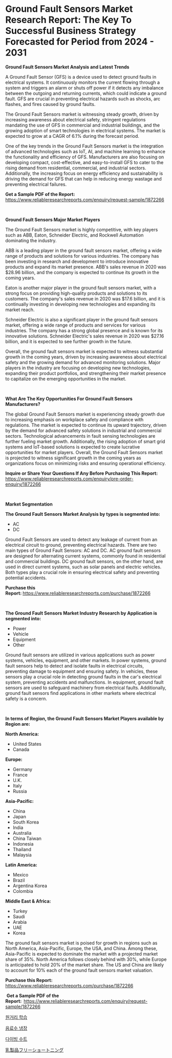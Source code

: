 <p><h1>Ground Fault Sensors Market Research Report: The Key To Successful Business Strategy Forecasted for Period from 2024 - 2031</h1></p><p><strong>Ground Fault Sensors Market Analysis and Latest Trends</strong></p>
<p><p>A Ground Fault Sensor (GFS) is a device used to detect ground faults in electrical systems. It continuously monitors the current flowing through a system and triggers an alarm or shuts off power if it detects any imbalance between the outgoing and returning currents, which could indicate a ground fault. GFS are crucial in preventing electrical hazards such as shocks, arc flashes, and fires caused by ground faults.</p><p>The Ground Fault Sensors market is witnessing steady growth, driven by increasing awareness about electrical safety, stringent regulations mandating the use of GFS in commercial and industrial buildings, and the growing adoption of smart technologies in electrical systems. The market is expected to grow at a CAGR of 6.1% during the forecast period.</p><p>One of the key trends in the Ground Fault Sensors market is the integration of advanced technologies such as IoT, AI, and machine learning to enhance the functionality and efficiency of GFS. Manufacturers are also focusing on developing compact, cost-effective, and easy-to-install GFS to cater to the rising demand from residential, commercial, and industrial sectors. Additionally, the increasing focus on energy efficiency and sustainability is driving the demand for GFS that can help in reducing energy wastage and preventing electrical failures.</p></p>
<p><strong>Get a Sample PDF of the Report:&nbsp;</strong> <a href="https://www.reliableresearchreports.com/enquiry/request-sample/1872266">https://www.reliableresearchreports.com/enquiry/request-sample/1872266</a></p>
<p>&nbsp;</p>
<p><strong>Ground Fault Sensors Major Market Players</strong></p>
<p><p>The Ground Fault Sensors market is highly competitive, with key players such as ABB, Eaton, Schneider Electric, and Rockwell Automation dominating the industry. </p><p>ABB is a leading player in the ground fault sensors market, offering a wide range of products and solutions for various industries. The company has been investing in research and development to introduce innovative products and expand its market presence. ABB's sales revenue in 2020 was $28.96 billion, and the company is expected to continue its growth in the coming years.</p><p>Eaton is another major player in the ground fault sensors market, with a strong focus on providing high-quality products and solutions to its customers. The company's sales revenue in 2020 was $17.6 billion, and it is continually investing in developing new technologies and expanding its market reach.</p><p>Schneider Electric is also a significant player in the ground fault sensors market, offering a wide range of products and services for various industries. The company has a strong global presence and is known for its innovative solutions. Schneider Electric's sales revenue in 2020 was $27.16 billion, and it is expected to see further growth in the future.</p><p>Overall, the ground fault sensors market is expected to witness substantial growth in the coming years, driven by increasing awareness about electrical safety and the growing demand for advanced monitoring solutions. Major players in the industry are focusing on developing new technologies, expanding their product portfolios, and strengthening their market presence to capitalize on the emerging opportunities in the market.</p></p>
<p>&nbsp;</p>
<p><strong>What Are The Key Opportunities For Ground Fault Sensors Manufacturers?</strong></p>
<p><p>The global Ground Fault Sensors market is experiencing steady growth due to increasing emphasis on workplace safety and compliance with regulations. The market is expected to continue its upward trajectory, driven by the demand for advanced safety solutions in industrial and commercial sectors. Technological advancements in fault sensing technologies are further fueling market growth. Additionally, the rising adoption of smart grid systems and IoT-based solutions is expected to create lucrative opportunities for market players. Overall, the Ground Fault Sensors market is projected to witness significant growth in the coming years as organizations focus on minimizing risks and ensuring operational efficiency.</p></p>
<p><strong>Inquire or Share Your Questions If Any Before Purchasing This Report:</strong> <a href="https://www.reliableresearchreports.com/enquiry/pre-order-enquiry/1872266">https://www.reliableresearchreports.com/enquiry/pre-order-enquiry/1872266</a></p>
<p>&nbsp;</p>
<p><strong>Market Segmentation</strong></p>
<p><strong>The Ground Fault Sensors Market Analysis by types is segmented into:</strong></p>
<p><ul><li>AC</li><li>DC</li></ul></p>
<p><p>Ground Fault Sensors are used to detect any leakage of current from an electrical circuit to ground, preventing electrical hazards. There are two main types of Ground Fault Sensors: AC and DC. AC ground fault sensors are designed for alternating current systems, commonly found in residential and commercial buildings. DC ground fault sensors, on the other hand, are used in direct current systems, such as solar panels and electric vehicles. Both types play a crucial role in ensuring electrical safety and preventing potential accidents.</p></p>
<p><strong>Purchase this Report:&nbsp;</strong><a href="https://www.reliableresearchreports.com/purchase/1872266">https://www.reliableresearchreports.com/purchase/1872266</a></p>
<p>&nbsp;</p>
<p><strong>The Ground Fault Sensors Market Industry Research by Application is segmented into:</strong></p>
<p><ul><li>Power</li><li>Vehicle</li><li>Equipment</li><li>Other</li></ul></p>
<p><p>Ground fault sensors are utilized in various applications such as power systems, vehicles, equipment, and other markets. In power systems, ground fault sensors help to detect and isolate faults in electrical circuits, preventing damage to equipment and ensuring safety. In vehicles, these sensors play a crucial role in detecting ground faults in the car's electrical system, preventing accidents and malfunctions. In equipment, ground fault sensors are used to safeguard machinery from electrical faults. Additionally, ground fault sensors find applications in other markets where electrical safety is a concern.</p></p>
<p>&nbsp;</p>
<p><strong>In terms of Region, the Ground Fault Sensors Market Players available by Region are:</strong></p>
<p>
    <p> <strong> North America: </strong>
        <ul>
            <li>United States</li>
            <li>Canada</li>
        </ul>
        </p> 
    <p> <strong> Europe: </strong>
        <ul>
            <li>Germany</li>
            <li>France</li>
            <li>U.K.</li>
            <li>Italy</li>
            <li>Russia</li>
        </ul>
        </p> 
    <p> <strong> Asia-Pacific: </strong>
        <ul>
            <li>China</li>
            <li>Japan</li>
            <li>South Korea</li>
            <li>India</li>
            <li>Australia</li>
            <li>China Taiwan</li>
            <li>Indonesia</li>
            <li>Thailand</li>
            <li>Malaysia</li>
        </ul>
        </p> 
    <p> <strong> Latin America: </strong>
        <ul>
            <li>Mexico</li>
            <li>Brazil</li>
            <li>Argentina Korea</li>
            <li>Colombia</li>
        </ul>
        </p> 
    <p> <strong> Middle East & Africa: </strong>
        <ul>
            <li>Turkey</li>
            <li>Saudi</li>
            <li>Arabia</li>
            <li>UAE</li>
            <li>Korea</li>
        </ul>
    </p>
    </p>
<p><p>The ground fault sensors market is poised for growth in regions such as North America, Asia-Pacific, Europe, the USA, and China. Among these, Asia-Pacific is expected to dominate the market with a projected market share of 35%. North America follows closely behind with 30%, while Europe is anticipated to hold 20% of the market share. The US and China are likely to account for 10% each of the ground fault sensors market valuation.</p></p>
<p><strong>Purchase this Report: </strong><a href="https://www.reliableresearchreports.com/purchase/1872266">https://www.reliableresearchreports.com/purchase/1872266</a></p>
<p>&nbsp;<strong>Get a Sample PDF of the Report:&nbsp;&nbsp;</strong><a href="https://www.reliableresearchreports.com/enquiry/request-sample/1872266">https://www.reliableresearchreports.com/enquiry/request-sample/1872266</a></p>
<p><strong></strong></p>
<p><p><a href="https://medium.com/@demarcuskuhlman/%EC%9B%90%EA%B2%A9-%ED%95%99%EC%8A%B5-%EC%8B%9C%EC%9E%A5-%EA%B2%BD%EC%9F%81-%EB%B6%84%EC%84%9D-%EC%8B%9C%EC%9E%A5-%EB%8F%99%ED%96%A5-%EB%B0%8F-2031%EB%85%84%EA%B9%8C%EC%A7%80%EC%9D%98-%EC%98%88%EC%B8%A1-0d53160c297f">원거리 학습</a></p><p><a href="https://github.com/RichardLueilwitz787/Market-Research-Report-List-1/blob/main/599134211544.md">음료수 냉장</a></p><p><a href="https://medium.com/@avramcornescu20221/%EB%8B%A4%EC%9D%B4%EB%B9%99-%EC%88%98%ED%8A%B8-%EC%8B%9C%EC%9E%A5-%EA%B2%BD%EC%9F%81-%EB%B6%84%EC%84%9D-%EC%8B%9C%EC%9E%A5-%EB%8F%99%ED%96%A5-%EB%B0%8F-2031%EB%85%84%EA%B9%8C%EC%A7%80%EC%9D%98-%EC%98%88%EC%B8%A1-3d4575136b58">다이빙 수트</a></p><p><a href="https://medium.com/@rylanaufman56456/%E4%B9%B3%E8%A3%BD%E5%93%81%E4%B8%8D%E4%BD%BF%E7%94%A8%E3%81%AE%E3%82%B7%E3%83%A7%E3%83%BC%E3%83%88%E3%83%8B%E3%83%B3%E3%82%B0%E5%B8%82%E5%A0%B4%E3%81%AF-%E5%B8%82%E5%A0%B4%E3%82%B7%E3%82%A7%E3%82%A2-%E5%B8%82%E5%A0%B4%E3%83%88%E3%83%AC%E3%83%B3%E3%83%89-%E5%B8%82%E5%A0%B4%E6%88%90%E9%95%B7%E3%81%AB%E9%96%A2%E3%81%99%E3%82%8B%E6%83%85%E5%A0%B1%E3%82%92%E6%8F%90%E4%BE%9B%E3%81%97%E3%81%BE%E3%81%99-7fcee1d985fc">乳製品フリーショートニング</a></p></p>
